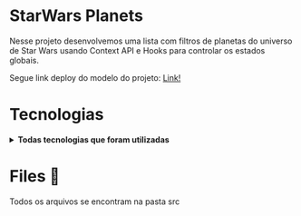 # StarWars Planets
Nesse projeto desenvolvemos uma lista com filtros de planetas do universo de Star Wars usando Context API e Hooks para controlar os estados globais.

Segue link deploy do modelo do projeto: 
<a href="https://cassiojuniorr.github.io/starwars/" target="blank">Link!</a>


# Tecnologias

<details>
<summary><strong>Todas tecnologias que foram utilizadas</strong></summary><br />

- React (com Eedux and React Router) <img height="20px" src="https://cdn.jsdelivr.net/gh/devicons/devicon/icons/react/react-original.svg">

- Node <img height="20px" src="https://www.vectorlogo.zone/logos/nodejs/nodejs-icon.svg">
    
</details>

# Files 📄
Todos os arquivos se encontram na pasta src
